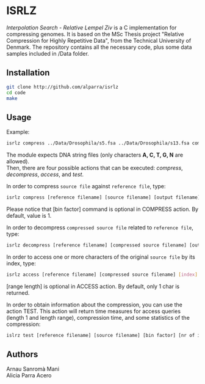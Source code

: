 # ISRLZ

_Interpolation Search - Relative Lempel Ziv_ is a C implementation for compressing genomes. It is based on the MSc Thesis project "Relative Compression for Highly Repetitive Data", from the Technical University of Denmark. The repository contains all the necessary code, plus some data samples included in /Data folder.   

## Installation


```bash
git clone http://github.com/alparra/isrlz
cd code
make
```

## Usage

Example:  
```bash
isrlz compress ../Data/Drosophila/s5.fsa ../Data/Drosophila/s13.fsa comp_s13_ref_s5.csb 4 
```


The module expects DNA string files (only characters **A, C, T, G, N** are allowed).  
Then, there are four possible actions that can be executed: _compress_, _decompress_, _access_, and _test_. 

In order to compress ```source file``` against ```reference file```, type: 
```bash
isrlz compress [reference filename] [source filename] [output filename] (optional)[bin factor] 
```
Please notice that [bin factor] command is optional in COMPRESS action. By default, value is 1.  

In order to decompress ```compressed source file``` related to ```reference file```, type: 
```bash
isrlz decompress [reference filename] [compressed source filename] [output filename] 
```
In order to access one or more characters of the original ```source file``` by its index, type: 
```bash
isrlz access [reference filename] [compressed source filename] [index] (optional)[range length] 
```
[range length] is optional in ACCESS action. By default, only 1 char is returned.  

 
In order to obtain information about the compression, you can use the action TEST. This action will return time measures for access queries (length 1 and length range), compression time, and some statistics of the compression: 
```bash
islrz test [reference filename] [source filename] [bin factor] [nr of index trials] [nr of range trials] [range length]
```
  




## Authors
Arnau Sanromà Mani  
Alicia Parra Acero
